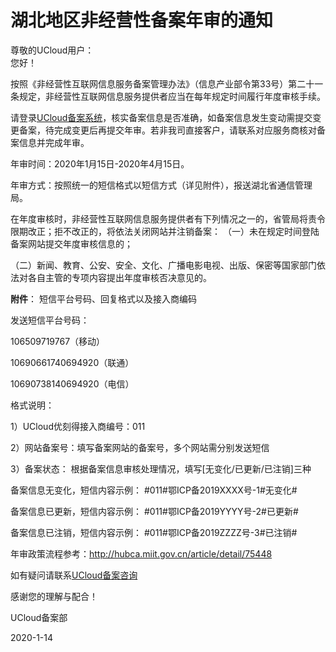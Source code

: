 # 湖北地区非经营性备案年审的通知

尊敬的UCloud用户：  
您好！  

按照《非经营性互联网信息服务备案管理办法》（信息产业部令第33号）第二十一条规定，非经营性互联网信息服务提供者应当在每年规定时间履行年度审核手续。

请登录[UCloud备案系统](https://www.ucloud.cn/site/beian/index.html)，核实备案信息是否准确，如备案信息发生变动需提交变更备案，待完成变更后再提交年审。若非我司直接客户，请联系对应服务商核对备案信息并完成年审。

 

年审时间：2020年1月15日-2020年4月15日。

年审方式：按照统一的短信格式以短信方式（详见附件），报送湖北省通信管理局。

 

在年度审核时，非经营性互联网信息服务提供者有下列情况之一的，省管局将责令限期改正；拒不改正的，将依法关闭网站并注销备案：
 （一）未在规定时间登陆备案网站提交年度审核信息的；

 （二）新闻、教育、公安、安全、文化、广播电影电视、出版、保密等国家部门依法对各自主管的专项内容提出年度审核否决意见的。

 

**附件**： 短信平台号码、回复格式以及接入商编码

 

发送短信平台号码：

106509719767（移动）

10690661740694920（联通）

10690738140694920（电信）

 

格式说明：

 1）UCloud优刻得接入商编号：011

 2）网站备案号：填写备案网站的备案号，多个网站需分别发送短信

 3）备案状态： 根据备案信息审核处理情况，填写[无变化/已更新/已注销]三种

 

备案信息无变化，短信内容示例： #011#鄂ICP备2019XXXX号-1#无变化#

备案信息已更新，短信内容示例： #011#鄂ICP备2019YYYY号-2#已更新#

备案信息已注销，短信内容示例： #011#鄂ICP备2019ZZZZ号-3#已注销#

 

年审政策流程参考：http://hubca.miit.gov.cn/article/detail/75448

如有疑问请联系[UCloud备案咨询](https://spt.ucloud.cn/30002/)



感谢您的理解与配合！

 

UCloud备案部

2020-1-14